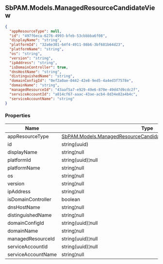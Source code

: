 
<h2 id="tocS_SbPAM.Models.ManagedResourceCandidateView">SbPAM.Models.ManagedResourceCandidateView</h2>

<a id="schemasbpam.models.managedresourcecandidateview"></a>
<a id="schema_SbPAM.Models.ManagedResourceCandidateView"></a>
<a id="tocSsbpam.models.managedresourcecandidateview"></a>
<a id="tocssbpam.models.managedresourcecandidateview"></a>

```json
{
  "appResourceType": null,
  "id": "497f6eca-6276-4993-bfeb-53cbbbba6f08",
  "displayName": "string",
  "platformId": "32a6e381-64f4-4911-86b6-3bf681b64d23",
  "platformName": "string",
  "os": "string",
  "version": "string",
  "ipAddress": "string",
  "isDomainController": true,
  "dnsHostName": "string",
  "distinguishedName": "string",
  "domainConfigId": "0ef2a0ae-0442-42e8-9ed5-4a4ed3f7578e",
  "domainName": "string",
  "managedResourceId": "43aaf5a7-e929-49e6-870e-49d47d9cdc2f",
  "serviceAccountId": "a814cf67-aaac-43ae-acb4-8d34e82a4b4c",
  "serviceAccountName": "string"
}

```

### Properties

|Name|Type|Required|Restrictions|Description|
|---|---|---|---|---|
|appResourceType|[SbPAM.Models.ManagedResourceCandidateView+AppResourceTypeEnum](../Models/sbpam.models.managedresourcecandidateview+appresourcetypeenum.md)|false|none|none|
|id|string(uuid)|false|none|none|
|displayName|string¦null|false|none|none|
|platformId|string(uuid)¦null|false|none|none|
|platformName|string¦null|false|none|none|
|os|string¦null|false|none|none|
|version|string¦null|false|none|none|
|ipAddress|string¦null|false|none|none|
|isDomainController|boolean|false|none|none|
|dnsHostName|string¦null|false|none|none|
|distinguishedName|string¦null|false|none|none|
|domainConfigId|string(uuid)¦null|false|none|none|
|domainName|string¦null|false|none|none|
|managedResourceId|string(uuid)¦null|false|none|none|
|serviceAccountId|string(uuid)¦null|false|none|none|
|serviceAccountName|string¦null|false|none|none|


